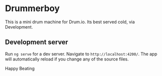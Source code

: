 # Drummerboy

This is a mini drum machine for Drum.io. Its best served cold, via Development.


## Development server

Run `ng serve` for a dev server. Navigate to `http://localhost:4200/`. The app will automatically reload if you change any of the source files.

Happy Beating
